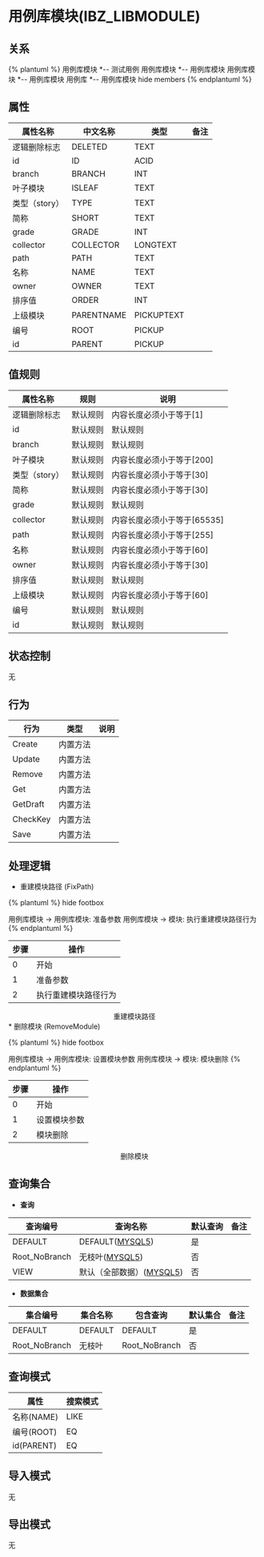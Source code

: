 # 用例库模块(IBZ_LIBMODULE)

  

## 关系
{% plantuml %}
用例库模块 *-- 测试用例 
用例库模块 *-- 用例库模块 
用例库模块 *-- 用例库模块 
用例库 *-- 用例库模块 
hide members
{% endplantuml %}

## 属性

| 属性名称        |    中文名称    | 类型     |  备注  |
| --------   |------------| -----   |  -------- | 
|逻辑删除标志|DELETED|TEXT|&nbsp;|
|id|ID|ACID|&nbsp;|
|branch|BRANCH|INT|&nbsp;|
|叶子模块|ISLEAF|TEXT|&nbsp;|
|类型（story）|TYPE|TEXT|&nbsp;|
|简称|SHORT|TEXT|&nbsp;|
|grade|GRADE|INT|&nbsp;|
|collector|COLLECTOR|LONGTEXT|&nbsp;|
|path|PATH|TEXT|&nbsp;|
|名称|NAME|TEXT|&nbsp;|
|owner|OWNER|TEXT|&nbsp;|
|排序值|ORDER|INT|&nbsp;|
|上级模块|PARENTNAME|PICKUPTEXT|&nbsp;|
|编号|ROOT|PICKUP|&nbsp;|
|id|PARENT|PICKUP|&nbsp;|

## 值规则
| 属性名称    | 规则    |  说明  |
| --------   |------------| ----- | 
|逻辑删除标志|默认规则|内容长度必须小于等于[1]|
|id|默认规则|默认规则|
|branch|默认规则|默认规则|
|叶子模块|默认规则|内容长度必须小于等于[200]|
|类型（story）|默认规则|内容长度必须小于等于[30]|
|简称|默认规则|内容长度必须小于等于[30]|
|grade|默认规则|默认规则|
|collector|默认规则|内容长度必须小于等于[65535]|
|path|默认规则|内容长度必须小于等于[255]|
|名称|默认规则|内容长度必须小于等于[60]|
|owner|默认规则|内容长度必须小于等于[30]|
|排序值|默认规则|默认规则|
|上级模块|默认规则|内容长度必须小于等于[60]|
|编号|默认规则|默认规则|
|id|默认规则|默认规则|

## 状态控制

无


## 行为
| 行为    | 类型    |  说明  |
| --------   |------------| ----- | 
|Create|内置方法|&nbsp;|
|Update|内置方法|&nbsp;|
|Remove|内置方法|&nbsp;|
|Get|内置方法|&nbsp;|
|GetDraft|内置方法|&nbsp;|
|CheckKey|内置方法|&nbsp;|
|Save|内置方法|&nbsp;|

## 处理逻辑
* 重建模块路径 (FixPath)
  
   

{% plantuml %}
hide footbox

用例库模块 -> 用例库模块: 准备参数
用例库模块 -> 模块: 执行重建模块路径行为
{% endplantuml %}

| 步骤       | 操作        |
| --------   | --------   |
|0|开始 | 
|1|准备参数 |
|2|执行重建模块路径行为 |
<center>重建模块路径</center>
* 删除模块 (RemoveModule)
  
   

{% plantuml %}
hide footbox

用例库模块 -> 用例库模块: 设置模块参数
用例库模块 -> 模块: 模块删除
{% endplantuml %}

| 步骤       | 操作        |
| --------   | --------   |
|0|开始 | 
|1|设置模块参数 |
|2|模块删除 |
<center>删除模块</center>

## 查询集合

* **查询**

| 查询编号 | 查询名称       | 默认查询 |   备注|
| --------  | --------   | --------   | ----- |
|DEFAULT|DEFAULT([MYSQL5](../../appendix/query_MYSQL5.md#IbzLibModule_Default))|是|&nbsp;|
|Root_NoBranch|无枝叶([MYSQL5](../../appendix/query_MYSQL5.md#IbzLibModule_Root_NoBranch))|否|&nbsp;|
|VIEW|默认（全部数据）([MYSQL5](../../appendix/query_MYSQL5.md#IbzLibModule_View))|否|&nbsp;|

* **数据集合**

| 集合编号 | 集合名称   |  包含查询  | 默认集合 |   备注|
| --------  | --------   | -------- | --------   | ----- |
|DEFAULT|DEFAULT|DEFAULT|是|&nbsp;|
|Root_NoBranch|无枝叶|Root_NoBranch|否|&nbsp;|

## 查询模式
| 属性      |    搜索模式     |
| --------   |------------|
|名称(NAME)|LIKE|
|编号(ROOT)|EQ|
|id(PARENT)|EQ|

## 导入模式
无


## 导出模式
无
